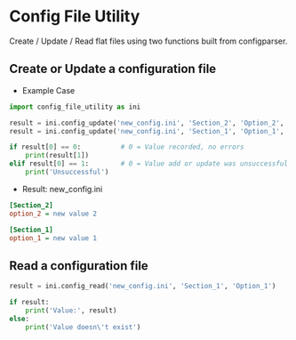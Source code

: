 # Config File Utility

Create / Update / Read flat files using two functions built from configparser.

## Create or Update a configuration file

- Example Case

```python
import config_file_utility as ini

result = ini.config_update('new_config.ini', 'Section_2', 'Option_2', 'new value 2')
result = ini.config_update('new_config.ini', 'Section_1', 'Option_1', 'new value 1')

if result[0] == 0:          # 0 = Value recorded, no errors
    print(result[1])
elif result[0] == 1:        # 0 = Value add or update was unsuccessful
    print('Unsuccessful')
```

- Result: new_config.ini

```ini
[Section_2]
option_2 = new value 2

[Section_1]
option_1 = new value 1
```

## Read a configuration file

```python
result = ini.config_read('new_config.ini', 'Section_1', 'Option_1')

if result:
    print('Value:', result)
else:
    print('Value doesn\'t exist')
```
